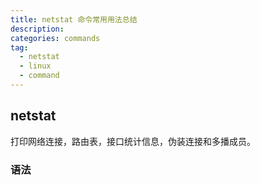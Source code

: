 ```yaml
---
title: netstat 命令常用用法总结
description:
categories: commands
tag:
  - netstat
  - linux
  - command
---
```


## netstat

打印网络连接，路由表，接口统计信息，伪装连接和多播成员。

### 语法

